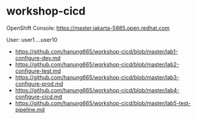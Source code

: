 # workshop-cicd

OpenShift Console:
https://master.jakarta-5885.open.redhat.com

User: 
user1....user10

* https://github.com/hanung665/workshop-cicd/blob/master/lab1-configure-dev.md
* https://github.com/hanung665/workshop-cicd/blob/master/lab2-configure-test.md
* https://github.com/hanung665/workshop-cicd/blob/master/lab3-configure-prod.md
* https://github.com/hanung665/workshop-cicd/blob/master/lab4-configure-cicd.md
* https://github.com/hanung665/workshop-cicd/blob/master/lab5-test-pipeline.md
